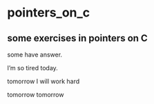 # pointers_on_c
## some exercises in pointers on C

some have answer.

I’m so tired today.

tomorrow I will work hard

tomorrow tomorrow
